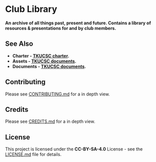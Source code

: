 # **Club Library**

**An archive of all things past, present and future. Contains a library of resources & presentations for and by club members.**

## See Also

- **Charter - [TKUCSC charter](https://github.com/TKUCSC/charter).**
- **Assets - [TKUCSC documents](https://github.com/TKUCSC/club-assets).**
- **Documents - [TKUCSC documents](https://github.com/TKUCSC/club-documents).**

## Contributing

Please see [CONTRIBUTING.md](CONTRIBUTING.md) for a in depth view.

## Credits

Please see [CREDITS.md](CREDITS.md) for a in depth view.

## License

This project is licensed under the **CC-BY-SA-4.0** License - see the [LICENSE.md](LICENSE.md) file for details.
